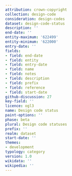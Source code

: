 ```yaml
---
attribution: crown-copyright
collection: design-code
consideration: design-codes
dataset: design-code-status
description: ''
end-date: ''
entity-maximum: '622499'
entity-minimum: '622000'
entry-date: ''
fields:
- field: end-date
- field: entity
- field: entry-date
- field: name
- field: notes
- field: description
- field: prefix
- field: reference
- field: start-date
github-discussion: 27
key-field: ''
licence: ogl3
name: Design code status
paint-options: ''
phase: beta
plural: Design code statuses
prefix: ''
realm: dataset
start-date: ''
themes:
- development
typology: category
version: 1.0
wikidata: ''
wikipedia: ''
---
```

